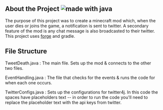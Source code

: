 ## About the Project ![made with java](https://img.shields.io/badge/made%20with-java-brightgreen)
The purpose of this project was to create a minecraft mod which, when the user dies or joins the game, a notification is sent to twitter. A secondary feature of the mod is any chat message is also broadcasted to their twitter.
This project uses [forge](https://mcforge.readthedocs.io/en/1.16.x/gettingstarted/) and gradle.

## File Structure

TweetDeath.java :
The main file. Sets up the mod & connects to the other two files.

EventHandling.java :
The file that checks for the events & runs the code for when each one occurs.

TwitterConfigs.java :
Sets up the configurations for twitter4j. In this code the spaces have placeholders text -- in order to run the code you'll need to replace the placeholder text with the api keys from twitter.
